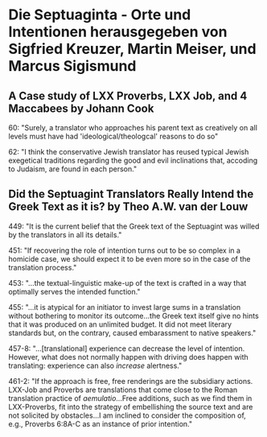 # Die Septuaginta - Orte und Intentionen herausgegeben von Sigfried Kreuzer, Martin Meiser, und Marcus Sigismund

## A Case study of LXX Proverbs, LXX Job, and 4 Maccabees by Johann Cook
60: "Surely, a translator who approaches his parent text as creatively on all levels must have had 'ideological/theologcal' reasons to do so"

62: "I think the conservative Jewish translator has reused typical Jewish exegetical traditions regarding the good and evil inclinations that, accoding to Judaism, are found in each person."

## Did the Septuagint Translators Really Intend the Greek Text as it is? by Theo A.W. van der Louw
449: "It is the current belief that the Greek text of the Septuagint was willed by the translators in all its details."

451: "If recovering the role of intention turns out to be so complex in a homicide case, we should expect it to be even more so in the case of the translation process."

453: "...the textual-linguistic make-up of the text is crafted in a way that optimally serves the intended function."

455: "...it is atypical for an initiator to invest large sums in a translation without bothering to monitor its outcome...the Greek text itself give no hints that it was produced on an unlimited budget. It did not meet literary standards but, on the contrary, caused embarassment to native speakers."

457-8: "...[translational] experience can decrease the level of intention. However, what does not normally happen with driving does happen with translating: experience can also _increase_ alertness."

461-2: "If the approach is free, free renderings are the subsidiary actions. LXX-Job and Proverbs are translations that come close to the Roman translation practice of _aemulatio_...Free additions, such as we find them in LXX-Proverbs, fit into the strategy of embellishing the source text and are not solicited by obstacles...I am inclined to consider the composition of, e.g., Proverbs 6:8A-C as an instance of prior intention."
